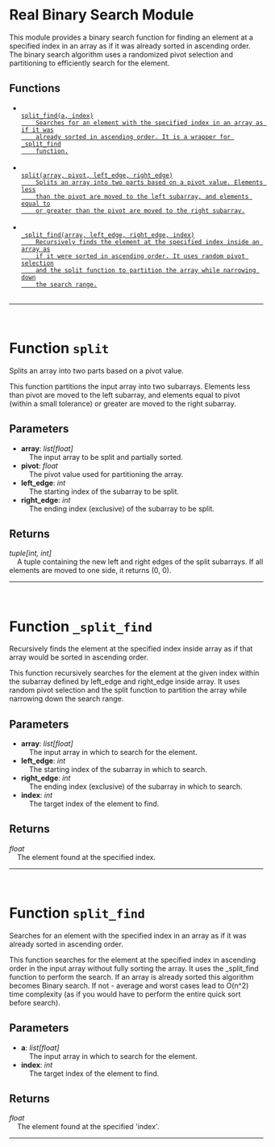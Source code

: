 <h1>Real Binary Search Module</h1>
  This module provides a binary search function for finding an element at a specified index in an array as if it was already sorted in ascending order. The binary search algorithm uses a randomized pivot selection and partitioning to efficiently search for the element.  
<h2>Functions</h2>
<ul>
<li> <a href='#function-split_find'><code>
split_find(a, index)
    Searches for an element with the specified index in an array as if it was
    already sorted in ascending order. It is a wrapper for _split_find
    function.
</code></a> <br> </li>
<li> <a href='#function-split'><code>
split(array, pivot, left_edge, right_edge)
    Splits an array into two parts based on a pivot value. Elements less
    than the pivot are moved to the left subarray, and elements equal to
    or greater than the pivot are moved to the right subarray.
</code></a> <br> </li>
<li> <a href='#function-_split_find'><code>
_split_find(array, left_edge, right_edge, index)
    Recursively finds the element at the specified index inside an array as
    if it were sorted in ascending order. It uses random pivot selection
    and the split function to partition the array while narrowing down
    the search range.
</code></a> <br> </li>
</ul>

---
<div style="page-break-after: always; visibility: hidden"></div>
<br>
<h1 id="function-split">
<strong>Function</strong>
<code>split</code></h1>
Splits an array into two parts based on a pivot value.

This function partitions the input array into two subarrays.
Elements less than pivot are moved to the left subarray,
and elements equal to pivot (within a small tolerance)
or greater are moved to the right subarray.


<h2>Parameters</h2>
<ul>
<li> <strong>array</strong>: <em>list[float]</em> <br>
&nbsp;&nbsp;&nbsp;&nbsp;The input array to be split and partially sorted. <br></li>
<li> <strong>pivot</strong>: <em>float</em> <br>
&nbsp;&nbsp;&nbsp;&nbsp;The pivot value used for partitioning the array. <br></li>
<li> <strong>left_edge</strong>: <em>int</em> <br>
&nbsp;&nbsp;&nbsp;&nbsp;The starting index of the subarray to be split. <br></li>
<li> <strong>right_edge</strong>: <em>int</em> <br>
&nbsp;&nbsp;&nbsp;&nbsp;The ending index (exclusive) of the subarray to be split. <br></li>
</ul>
<h2>Returns</h2>
<em>tuple[int, int]</em> <br>
&nbsp;&nbsp;&nbsp;&nbsp;A tuple containing the new left and right edges of the split subarrays. If all elements are moved to one side, it returns (0, 0). <br>

---
<div style="page-break-after: always; visibility: hidden"></div>
<br>
<h1 id="function-_split_find">
<strong>Function</strong>
<code>_split_find</code></h1>
Recursively finds the element at the specified index
inside array as if that array would be sorted in ascending order.

This function recursively searches for the element
at the given index within the subarray defined by left_edge
and right_edge inside array.
It uses random pivot selection and the split function to partition
the array while narrowing down the search range.


<h2>Parameters</h2>
<ul>
<li> <strong>array</strong>: <em>list[float]</em> <br>
&nbsp;&nbsp;&nbsp;&nbsp;The input array in which to search for the element. <br></li>
<li> <strong>left_edge</strong>: <em>int</em> <br>
&nbsp;&nbsp;&nbsp;&nbsp;The starting index of the subarray in which to search. <br></li>
<li> <strong>right_edge</strong>: <em>int</em> <br>
&nbsp;&nbsp;&nbsp;&nbsp;The ending index (exclusive) of the subarray in which to search. <br></li>
<li> <strong>index</strong>: <em>int</em> <br>
&nbsp;&nbsp;&nbsp;&nbsp;The target index of the element to find. <br></li>
</ul>
<h2>Returns</h2>
<em>float</em> <br>
&nbsp;&nbsp;&nbsp;&nbsp;The element found at the specified index. <br>

---
<div style="page-break-after: always; visibility: hidden"></div>
<br>
<h1 id="function-split_find">
<strong>Function</strong>
<code>split_find</code></h1>
Searches for an element with the specified index in an array
as if it was already sorted in ascending order.

This function searches for the element at the specified index in
ascending order in the input array without fully sorting the array.
It uses the _split_find function to perform the search.
If an array is already sorted this algorithm becomes Binary search.
If not - average and worst cases lead to O(n^2) time complexity
(as if you would have to perform the entire quick sort before search).


<h2>Parameters</h2>
<ul>
<li> <strong>a</strong>: <em>list[float]</em> <br>
&nbsp;&nbsp;&nbsp;&nbsp;The input array in which to search for the element. <br></li>
<li> <strong>index</strong>: <em>int</em> <br>
&nbsp;&nbsp;&nbsp;&nbsp;The target index of the element to find. <br></li>
</ul>
<h2>Returns</h2>
<em>float</em> <br>
&nbsp;&nbsp;&nbsp;&nbsp;The element found at the specified 'index'. <br>

---